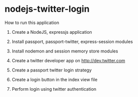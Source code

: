 # nodejs-twitter-login


How to run this application

1. Create a NodeJS, expressjs application

2. Install passport, passport-twitter, express-session modules

3. Install nodemon and session memory store modules

3. Create a twitter developer app on http://dev.twitter.com

4. Create a passport twitter login strategy

5. Create a login button in the index view file

6. Perform login using twitter authentication

